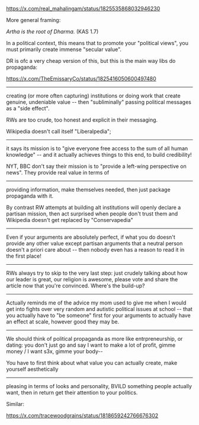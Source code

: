 https://x.com/real_mahalingam/status/1825535868032946230

More general framing:

*Artha is the root of Dharma.* (KAS 1.7)

In a political context, this means that to promote your "political views", you must primarily create immense "secular value".

DR is ofc a very cheap version of this, but this is the main way libs do propaganda:

https://x.com/TheEmissaryCo/status/1825416050600497480

---

creating (or more often capturing) institutions or doing work that create genuine, undeniable value -- then "subliminally" passing political messages as a "side effect".

RWs are too crude, too honest and explicit in their messaging.

Wikipedia doesn't call itself "Liberalpedia";

---

it says its mission is to "give everyone free access to the sum of all human knowledge" -- and it actually achieves things to this end, to build credibility!

NYT, BBC don't say their mission is to "provide a left-wing perspective on news". They provide real value in terms of

---

providing information, make themselves needed, then just package propaganda with it.

By contrast RW attempts at building alt institutions will openly declare a partisan mission, then act surprised when people don't trust them and Wikipedia doesn't get replaced by "Conservapedia"

---

Even if your arguments are absolutely perfect, if what you do doesn't provide any other value except partisan arguments that a neutral person doesn't a priori care about -- then nobody even has a reason to read it in the first place!

---

RWs always try to skip to the very last step: just crudely talking about how our leader is great, our religion is awesome, please vote and share the article now that you're convinced. Where's the build-up?

---

Actually reminds me of the advice my mom used to give me when I would get into fights over very random and autistic political issues at school -- that you actually have to "be someone" first for your arguments to actually have an effect at scale, however good they may be.

---

We should think of political propaganda as more like entrpreneurship, or dating: you don't just go and say I want to make a lot of profit, gimme money / I want s3x, gimme your body-- 

You have to first think about what value you can actually create, make yourself aesthetically

---

pleasing in terms of looks and personality, BVILD something people actually want, then in return get their attention to your politics.

Similar:

https://x.com/tracewoodgrains/status/1818659242766676302